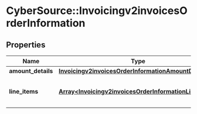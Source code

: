 # CyberSource::Invoicingv2invoicesOrderInformation

## Properties
Name | Type | Description | Notes
------------ | ------------- | ------------- | -------------
**amount_details** | [**Invoicingv2invoicesOrderInformationAmountDetails**](Invoicingv2invoicesOrderInformationAmountDetails.md) |  | 
**line_items** | [**Array&lt;Invoicingv2invoicesOrderInformationLineItems&gt;**](Invoicingv2invoicesOrderInformationLineItems.md) | List of the line items from the order. | [optional] 


